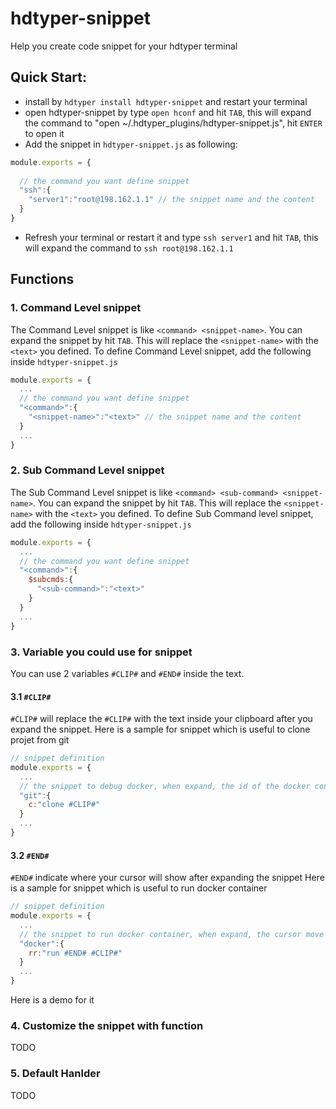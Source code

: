 # hdtyper-snippet
Help you create code snippet for your hdtyper terminal 


## Quick Start:
* install by ```hdtyper install hdtyper-snippet``` and restart your terminal
* open hdtyper-snippet by type ```open hconf``` and hit ```TAB```, this will expand the command to "open ~/.hdtyper_plugins/hdtyper-snippet.js", hit ```ENTER``` to open it
* Add the snippet in ```hdtyper-snippet.js``` as following: 
```javascript
module.exports = {
  
  // the command you want define snippet
  "ssh":{
    "server1":"root@198.162.1.1" // the snippet name and the content
  }
}
``` 
* Refresh your terminal or restart it and type ```ssh server1``` and hit ```TAB```, this will expand the command to ```ssh root@198.162.1.1``` 

## Functions

### 1. Command Level snippet
The Command Level snippet is like ```<command> <snippet-name>```. You can expand the snippet by hit ```TAB```. This will replace the ```<snippet-name>``` with the ```<text>``` you defined.
To define Command Level snippet, add the following inside ```hdtyper-snippet.js```
```javascript
module.exports = {
  ...
  // the command you want define snippet
  "<command>":{
    "<snippet-name>":"<text>" // the snippet name and the content
  }
  ...
}
```
### 2. Sub Command Level snippet
The Sub Command Level snippet is like ```<command> <sub-command> <snippet-name>```. You can expand the snippet by hit ```TAB```. This will replace the ```<snippet-name>``` with the ```<text>``` you defined.
To define Sub Command level snippet, add the following inside ```hdtyper-snippet.js```
```javascript
module.exports = {
  ...
  // the command you want define snippet
  "<command>":{
    $subcmds:{
      "<sub-command>":"<text>"
    } 
  }
  ...
}
``` 

### 3. Variable you could use for snippet
You can use 2 variables ```#CLIP#```  and ```#END#``` inside the text.

#### 3.1 ```#CLIP#```
```#CLIP#``` will replace the ```#CLIP#``` with the text inside your clipboard after you expand the snippet.
Here is a sample for snippet which is useful to clone projet from git
```javascript
// snippet definition
module.exports = {
  ...
  // the snippet to debug docker, when expand, the id of the docker container is from clipboard
  "git":{
    c:"clone #CLIP#"
  }
  ...
}
```

#### 3.2 ```#END#```
```#END#``` indicate where your cursor will show after expanding the snippet
Here is a sample for snippet which is useful to run docker container
```javascript
// snippet definition
module.exports = {
  ...
  // the snippet to run docker container, when expand, the cursor move before the name of docker image, you can continue to add other options
  "docker":{
    rr:"run #END# #CLIP#"
  }
  ...
}
```

Here is a demo for it


### 4. Customize the snippet with function
TODO
### 5. Default Hanlder
TODO
 


